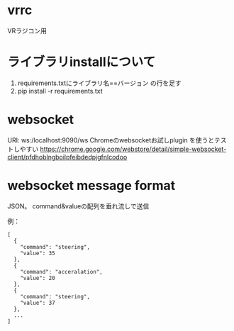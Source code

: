 # vrrc
VRラジコン用

# ライブラリinstallについて
1. requirements.txtにライブラリ名==バージョン の行を足す
2. pip install -r requirements.txt

# websocket
URI: ws:/localhost:9090/ws
Chromeのwebsocketお試しplugin を使うとテストしやすい
https://chrome.google.com/webstore/detail/simple-websocket-client/pfdhoblngboilpfeibdedpjgfnlcodoo

# websocket message format
JSON。
command&valueの配列を垂れ流しで送信

例：
```
[
  {
    "command": "steering",
    "value": 35
  },
  {
    "command": "acceralation",
    "value": 20
  },
  {
    "command": "steering",
    "value": 37
  },
  ...
]
```
